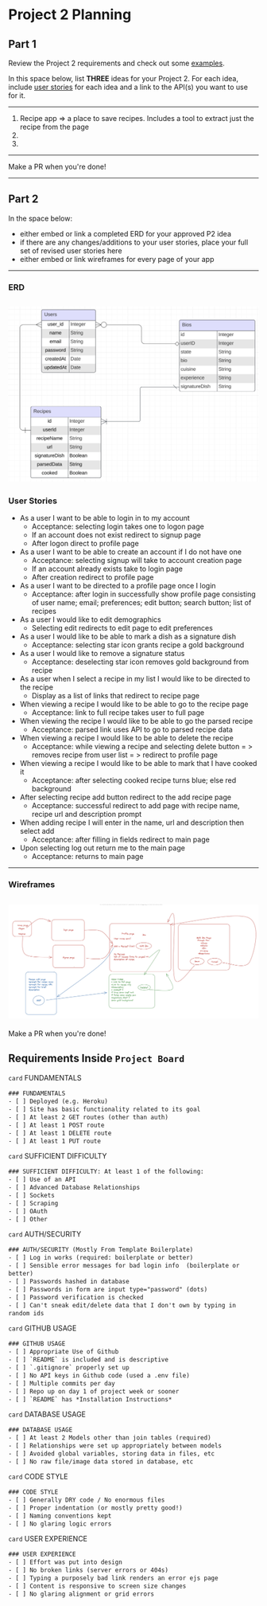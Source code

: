 # Project 2 Planning

## Part 1

Review the Project 2 requirements and check out some [examples](https://romebell.gitbook.io/sei-802/projects/past-projects/project2).

In this space below, list **THREE** ideas for your Project 2. For each idea, include [user stories](https://www.atlassian.com/agile/project-management/user-stories) for each idea and a link to the API(s) you want to use for it.

--------------------------------------------------------
1. Recipe app => a place to save recipes. Includes a tool to extract just the recipe from the page
2. 
3.
---------------------------------------------------------

Make a PR when you're done!

---

## Part 2

In the space below:
* either embed or link a completed ERD for your approved P2 idea
* if there are any changes/additions to your user stories, place your full set of revised user stories here
* either embed or link wireframes for every page of your app

----------------------------------------------------------
### ERD
![Alt text](ERD.png)
----------------------------------------------------------
### User Stories
*	As a user I want to be able to login in to my account
    *	Acceptance: selecting login takes one to logon page
    *	If an account does not exist redirect to signup page
    *	After logon direct to profile page
*	As a user I want to be able to create an account if I do not have one
    *	Acceptance: selecting signup will take to account creation page
    *	If an account already exists take to login page
    *	After creation redirect to profile page
*	As a user I want to be directed to a profile page once I login
    *	Acceptance: after login in successfully show profile page consisting of user name; email; preferences; edit button; search  button; list of recipes
*	As a user I would like to edit demographics
    *	Selecting edit redirects to edit page to edit preferences
*	As a user I would like to be able to mark a dish as a signature dish
    *	Acceptance: selecting star icon grants recipe a gold background
*	As a user I would like to remove a signature status
    *	Acceptance: deselecting star icon removes gold background from recipe
*	As a user when I select a recipe in my list I would like to be directed to the recipe
    *	Display as a list of links that redirect to recipe page
*	When viewing a recipe I would like to be able to go to the recipe page
    *	Acceptance: link to full recipe takes user to full page
*	When viewing the recipe I would like to be able to go the parsed recipe
    *	Acceptance: parsed link uses API to go to parsed recipe data
*	When viewing a recipe I would like to be able to delete the recipe
    *	Acceptance: while viewing a recipe and selecting delete button = > removes recipe from user list = > redirect to profile page
*	When viewing a recipe I would like to be able to mark that I have cooked it
    *	Acceptance: after selecting cooked recipe turns blue; else red background
*	After selecting recipe add button redirect to the add recipe page
    *	Acceptance: successful redirect to add page with recipe name, recipe url and description prompt
*	When adding recipe I will enter in the name, url and description then select add
    *	Acceptance: after filling in fields redirect to main page
*	Upon selecting log out return me to the main page
    *	Acceptance: returns to main page

----------------------------------------------------------
### Wireframes
![Alt text](wireframe.jpeg)
----------------------------------------------------------

Make a PR when you're done!


## Requirements Inside `Project Board`

`card` FUNDAMENTALS
```
### FUNDAMENTALS
- [ ] Deployed (e.g. Heroku)
- [ ] Site has basic functionality related to its goal
- [ ] At least 2 GET routes (other than auth)
- [ ] At least 1 POST route
- [ ] At least 1 DELETE route
- [ ] At least 1 PUT route
```

`card` SUFFICIENT DIFFICULTY
```
### SUFFICIENT DIFFICULTY: At least 1 of the following: 
- [ ] Use of an API
- [ ] Advanced Database Relationships
- [ ] Sockets
- [ ] Scraping
- [ ] OAuth
- [ ] Other
```

`card` AUTH/SECURITY
```
### AUTH/SECURITY (Mostly From Template Boilerplate)
- [ ] Log in works (required: boilerplate or better)
- [ ] Sensible error messages for bad login info  (boilerplate or better)
- [ ] Passwords hashed in database
- [ ] Passwords in form are input type="password" (dots)
- [ ] Password verification is checked
- [ ] Can't sneak edit/delete data that I don't own by typing in random ids
```
`card` GITHUB USAGE
```
### GITHUB USAGE
- [ ] Appropriate Use of Github
- [ ] `README` is included and is descriptive
- [ ] `.gitignore` properly set up
- [ ] No API keys in Github code (used a .env file)
- [ ] Multiple commits per day
- [ ] Repo up on day 1 of project week or sooner
- [ ] `README` has *Installation Instructions*
```

`card` DATABASE USAGE
```
### DATABASE USAGE
- [ ] At least 2 Models other than join tables (required)
- [ ] Relationships were set up appropriately between models
- [ ] Avoided global variables, storing data in files, etc
- [ ] No raw file/image data stored in database, etc
```

`card` CODE STYLE
```
### CODE STYLE
- [ ] Generally DRY code / No enormous files
- [ ] Proper indentation (or mostly pretty good!)
- [ ] Naming conventions kept
- [ ] No glaring logic errors
```
`card` USER EXPERIENCE
```
### USER EXPERIENCE
- [ ] Effort was put into design
- [ ] No broken links (server errors or 404s)
- [ ] Typing a purposely bad link renders an error ejs page
- [ ] Content is responsive to screen size changes
- [ ] No glaring alignment or grid errors
```

